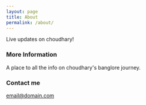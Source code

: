 ```yaml
---
layout: page
title: About
permalink: /about/
---
```


Live updates on choudhary!

### More Information

A place to all the info on choudhary's banglore journey.

### Contact me

[email@domain.com](mailto:originaltaste05@gmail.com)